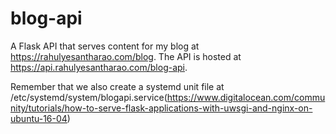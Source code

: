 # blog-api

A Flask API that serves content for my blog at https://rahulyesantharao.com/blog. The API is hosted at https://api.rahulyesantharao.com/blog-api.

Remember that we also create a systemd unit file at /etc/systemd/system/blogapi.service(https://www.digitalocean.com/community/tutorials/how-to-serve-flask-applications-with-uwsgi-and-nginx-on-ubuntu-16-04)
